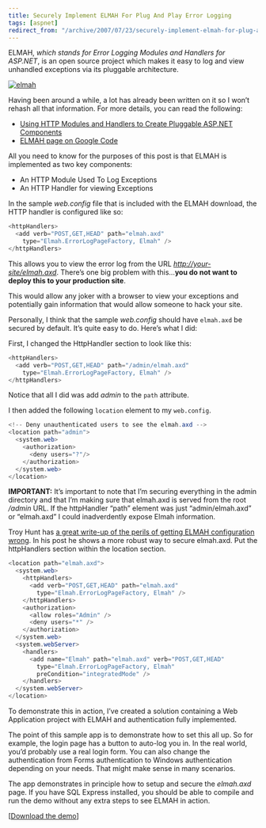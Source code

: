 ```yaml
---
title: Securely Implement ELMAH For Plug And Play Error Logging
tags: [aspnet]
redirect_from: "/archive/2007/07/23/securely-implement-elmah-for-plug-and-play-error-logging.aspx/"
---
```


ELMAH, *which stands for Error Logging Modules and Handlers for
ASP.NET*, is an open source project which makes it easy to log and view
unhandled exceptions via its pluggable architecture.

[![elmah](https://haacked.com/images/haacked_com/WindowsLiveWriter/Securely-Implement-ELMAH-For-Plug-And-Pl_94C5/elmah_thumb.png "elmah")](https://haacked.com/images/haacked_com/WindowsLiveWriter/Securely-Implement-ELMAH-For-Plug-And-Pl_94C5/elmah_2.png)

Having been around a while, a lot has already been written on it so I
won’t rehash all that information. For more details, you can read the
following:

-   [Using HTTP Modules and Handlers to Create Pluggable ASP.NET
    Components](http://msdn2.microsoft.com/en-us/library/aa479332.aspx "The article that started it all")
-   [ELMAH page on Google
    Code](http://code.google.com/p/elmah/ "ELMAH on Google Code")

All you need to know for the purposes of this post is that ELMAH is
implemented as two key components:

-   An HTTP Module Used To Log Exceptions
-   An HTTP Handler for viewing Exceptions

In the sample *web.config* file that is included with the ELMAH
download, the HTTP handler is configured like so:

```csharp
<httpHandlers>
  <add verb="POST,GET,HEAD" path="elmah.axd" 
    type="Elmah.ErrorLogPageFactory, Elmah" />
</httpHandlers>
```

This allows you to view the error log from the URL
*[http://your-site/elmah.axd](http://your-site/elmah.axd)*. There’s one
big problem with this...**you do not want to deploy this to your
production site**.

This would allow any joker with a browser to view your exceptions and
potentially gain information that would allow someone to hack your site.

Personally, I think that the sample *web.config* should have `elmah.axd`
be secured by default. It’s quite easy to do. Here’s what I did:

First, I changed the HttpHandler section to look like this:

```csharp
<httpHandlers>
  <add verb="POST,GET,HEAD" path="/admin/elmah.axd" 
    type="Elmah.ErrorLogPageFactory, Elmah" />
</httpHandlers>
```

Notice that all I did was add *admin* to the `path` attribute.

I then added the following `location` element to my `web.config`.

```csharp
<!-- Deny unauthenticated users to see the elmah.axd -->
<location path="admin">
  <system.web>
    <authorization>
      <deny users="?"/>
    </authorization>
  </system.web>
</location>
```

**IMPORTANT:** It’s important to note that I’m securing everything in the admin directory and that I’m making sure that elmah.axd is served from the root */admin* URL. If the httpHandler “path” element was just “admin/elmah.axd” or “elmah.axd” I could inadverdently expose Elmah information.

Troy Hunt has [a great write-up of the perils of getting ELMAH configuration
wrong](http://www.troyhunt.com/2012/01/aspnet-session-hijacking-with-google.html "ASP.NET Session Hijacking"). In his post he shows a more robust way to secure elmah.axd. Put the httpHandlers section within the location section.

```csharp
<location path="elmah.axd">
  <system.web>
    <httpHandlers>
      <add verb="POST,GET,HEAD" path="elmah.axd" 
        type="Elmah.ErrorLogPageFactory, Elmah" />
    </httpHandlers>
    <authorization>
      <allow roles="Admin" />
      <deny users="*" />
    </authorization>
  </system.web>
  <system.webServer>
    <handlers>
      <add name="Elmah" path="elmah.axd" verb="POST,GET,HEAD"
        type="Elmah.ErrorLogPageFactory, Elmah"
        preCondition="integratedMode" />
    </handlers>
  </system.webServer>
</location>
```

To demonstrate this in action, I’ve created a solution containing a Web Application project with ELMAH and authentication fully implemented.

The point of this sample app is to demonstrate how to set this all up. So for example, the login page has a button to auto-log you in. In the real world, you’d probably use a real login form. You can also change the authentication from Forms authentication to Windows authentication depending on your needs. That might make sense in many scenarios.

The app demonstrates in principle how to setup and secure the *elmah.axd* page. If you have SQL Express installed, you should be able to compile and run the demo without any extra steps to see ELMAH in action.

[[Download the demo](https://haacked.com/code/securing-elmah-demo.zip "Elmah Demo")]
